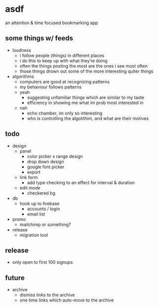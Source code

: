 # asdf
an attention & time focused bookmarking app

## some things w/ feeds
- loudness
  - i follow people (things) in different places
  - i do this to keep up with what they’re doing
  - often the things posting the most are the ones i see most often
  - those things drown out some of the more interesting quiter things
- algorithms
  - computers are good at recognizing patterns
  - my behaviour follows patterns
  - yeah
    - suggesting unfamiliar things which are similar to my taste
    - efficiency in showing me what im prob most interested in
  - nah
    - echo chamber, im only so interesting
    - who is controlling the algotithim, and what are their motives

## todo
- design
  - panel
    - color picker
    x range design
    - drop down design
    - google font picker
    - export
  - link form
    - add type checking to an effect for interval & duration
  - edit mode
    - checkered bg
- db
  - hook up to firebase
    - accounts / login
    - email list
- promo
  - mailchimp or something?
- release
  - migration tool

## release
- only open to first 100 signups

## future
- archive
  - dismiss links to the archive
  - one time links which auto-move to the archive